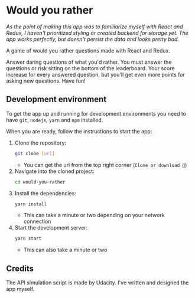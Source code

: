 # Would you rather

_As the point of making this app was to familiarize myself with React and Redux, I haven't prioritized styling or created backend for storage yet. The app works perfectly, but doesn't persist the data and looks pretty bad._

A game of would you rather questions made with React and Redux.

Answer daring questions of what you'd rather. You must answer the questions or risk sitting on the bottom of the leaderboard. Your score increase for every answered question, but you'll get even more points for asking new questions. Have fun!


## Development environment

To get the app up and running for development environments you need to have `git`, `nodejs`, `yarn` and `npm` installed.

When you are ready, follow the instructions to start the app:

1. Clone the repository:
   ```sh
   git clone [url]
   ```
   - You can get the url from the top right corner (`Clone or download 🔽`)
2. Navigate into the cloned project:
   ```sh
   cd would-you-rather
   ```
3. Install the dependencies:
    ```sh
   yarn install
   ```
   - This can take a minute or two depending on your network connection
4. Start the development server:
    ```sh
   yarn start
   ```
   - This can also take a minute or two


## Credits

The API simulation script is made by Udacity. I've written and designed the app myself.
